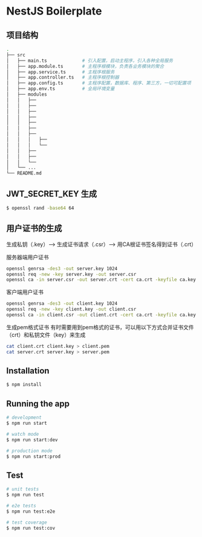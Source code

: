 # NestJS Boilerplate

## 项目结构
```bash
.
├── src                             
│   ├── main.ts             # 引入配置，启动主程序，引入各种全局服务
│   ├── app.module.ts       # 主程序根模块，负责各业务模块的聚合
│   ├── app.service.ts      # 主程序根服务
│   ├── app.controller.ts   # 主程序根控制器
│   ├── app.config.ts       # 主程序配置，数据库、程序、第三方，一切可配置项
│   ├── app.env.ts          # 全局环境变量
│   ├── modules                     
│   │   ├── 
│   │   ├── 
│   │   ├── 
│   │   ├── 
│   │   ├── 
│   │   ├── 
│   │   ├── 
│   │   │   ├── 
│   │   │   └── 
│   │   ├── 
│   │   ├──     
│   │   └──          
│   └── ...                 
└── README.md 
```
## JWT_SECRET_KEY 生成
```bash
$ openssl rand -base64 64
```

## 用户证书的生成
生成私钥（.key）–> 生成证书请求（.csr）–> 用CA根证书签名得到证书（.crt）

服务器端用户证书
```bash
openssl genrsa -des3 -out server.key 1024 
openssl req -new -key server.key -out server.csr
openssl ca -in server.csr -out server.crt -cert ca.crt -keyfile ca.key
```

客户端用户证书
```bash
openssl genrsa -des3 -out client.key 1024 
openssl req -new -key client.key -out client.csr
openssl ca -in client.csr -out client.crt -cert ca.crt -keyfile ca.key
```

生成pem格式证书
有时需要用到pem格式的证书，可以用以下方式合并证书文件（crt）和私钥文件（key）来生成

```bash
cat client.crt client.key > client.pem 
cat server.crt server.key > server.pem
```

## Installation

```bash
$ npm install
```

## Running the app

```bash
# development
$ npm run start

# watch mode
$ npm run start:dev

# production mode
$ npm run start:prod
```

## Test

```bash
# unit tests
$ npm run test

# e2e tests
$ npm run test:e2e

# test coverage
$ npm run test:cov
```